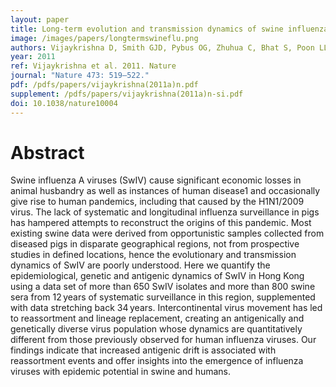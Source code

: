```yaml
---
layout: paper
title: Long-term evolution and transmission dynamics of swine influenza A viruses. 
image: /images/papers/longtermswineflu.png
authors: Vijaykrishna D, Smith GJD, Pybus OG, Zhuhua C, Bhat S, Poon LLM, Riley S, Bahl J, Ma SK, Cheung CL, Perera RAPM, Chen H, Shortridge KF, Webby RJ, Webster RG, Guan Y & Peiris JSM.  
year: 2011
ref: Vijaykrishna et al. 2011. Nature
journal: "Nature 473: 519–522."
pdf: /pdfs/papers/vijaykrishna(2011a)n.pdf
supplement: /pdfs/papers/vijaykrishna(2011a)n-si.pdf
doi: 10.1038/nature10004
---
```


# Abstract

Swine influenza A viruses (SwIV) cause significant economic losses in animal husbandry as well as instances of human disease1 and occasionally give rise to human pandemics, including that caused by the H1N1/2009 virus.
 The lack of systematic and longitudinal influenza surveillance in pigs has hampered attempts to reconstruct the origins of this pandemic. 
 Most existing swine data were derived from opportunistic samples collected from diseased pigs in disparate geographical regions, not from prospective studies in defined locations, hence the evolutionary and transmission dynamics of SwIV are poorly understood. 
 Here we quantify the epidemiological, genetic and antigenic dynamics of SwIV in Hong Kong using a data set of more than 650 SwIV isolates and more than 800 swine sera from 12 years of systematic surveillance in this region, supplemented with data stretching back 34 years. 
 Intercontinental virus movement has led to reassortment and lineage replacement, creating an antigenically and genetically diverse virus population whose dynamics are quantitatively different from those previously observed for human influenza viruses. 
 Our findings indicate that increased antigenic drift is associated with reassortment events and offer insights into the emergence of influenza viruses with epidemic potential in swine and humans.
